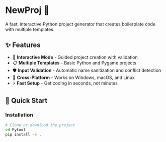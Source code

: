 # NewProj 🚀

A fast, interactive Python project generator that creates boilerplate code with multiple templates.

## ✨ Features

- 🎯 **Interactive Mode** - Guided project creation with validation
- 📋 **Multiple Templates** - Basic Python and Pygame projects
- 🛡️ **Input Validation** - Automatic name sanitization and conflict detection
- 🔄 **Cross-Platform** - Works on Windows, macOS, and Linux
- ⚡ **Fast Setup** - Get coding in seconds, not minutes

## 🚀 Quick Start

### Installation

```bash
# Clone or download the project
cd Pytool
pip install -e .
